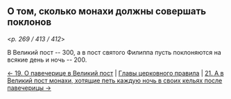 ## О том, сколько монахи должны совершать поклонов 

<*p. 269 / 413 / 412*>

В Великий пост -- 300, а в пост святого Филиппа пусть поклоняются на всякие день и ночь -- 200.

[← 19. О павечерице в Великий пост](19.md)
| [Главы церковного правила](README.md) 
| [21. А в Великий пост монахи, хотящие петь каждую ночь в своих кельях после павечерицы →](21.md)
